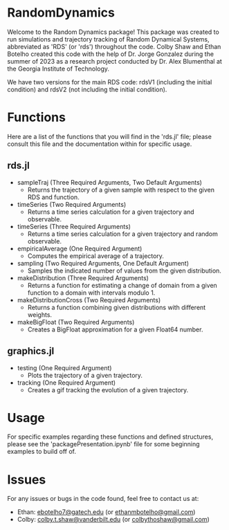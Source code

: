 # RandomDynamics

Welcome to the Random Dynamics package! This package was created to run simulations and trajectory tracking of Random Dynamical Systems, abbreviated as 'RDS' (or 'rds') throughout the code. Colby Shaw and Ethan Botelho created this code with the help of Dr. Jorge Gonzalez during the summer of 2023 as a research project conducted by Dr. Alex Blumenthal at the Georgia Institute of Technology.

We have two versions for the main RDS code: rdsV1 (including the initial condition) and rdsV2 (not including the initial condition).

# Functions

Here are a list of the functions that you will find in the 'rds.jl' file; please consult this file and the documentation within for specific usage.

## rds.jl
- sampleTraj (Three Required Arguments, Two Default Arguments)
    - Returns the trajectory of a given sample with respect to the given RDS and function.
- timeSeries (Two Required Arguments)
    - Returns a time series calculation for a given trajectory and observable.
- timeSeries (Three Required Arguments)
    - Returns a time series calculation for a given trajectory and random observable.
- empiricalAverage (One Required Argument)
    - Computes the empirical average of a trajectory.
- sampling (Two Required Arguments, One Default Argument)
    - Samples the indicated number of values from the given distribution.
- makeDistribution (Three Required Arguments)
    - Returns a function for estimating a change of domain from a given function to a domain with intervals modulo 1.
- makeDistributionCross (Two Required Arguments)
    - Returns a function combining given distributions with different weights.
- makeBigFloat (Two Required Arguments)
    - Creates a BigFloat approximation for a given Float64 number.

## graphics.jl
- testing (One Required Argument)
    - Plots the trajectory of a given trajectory.
- tracking (One Required Argument)
    - Creates a gif tracking the evolution of a given trajectory.

# Usage

For specific examples regarding these functions and defined structures, please see the 'packagePresentation.ipynb' file for some beginning examples to build off of.

# Issues

For any issues or bugs in the code found, feel free to contact us at:
- Ethan: ebotelho7@gatech.edu (or ethanmbotelho@gmail.com)
- Colby: colby.t.shaw@vanderbilt.edu (or colbythoshaw@gmail.com)
